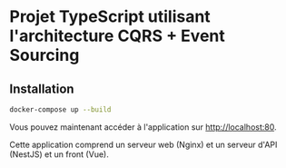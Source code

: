 # Projet TypeScript utilisant l'architecture CQRS + Event Sourcing

## Installation

```bash
docker-compose up --build
```

 Vous pouvez maintenant accéder à l'application sur <http://localhost:80>.

 Cette application comprend un serveur web (Nginx) et un serveur d'API (NestJS) et un front (Vue).

